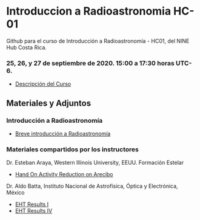 # Introduccion a Radioastronomia HC-01
Github para el curso de Introducción a Radioastronomía - HC01, del NINE Hub Costa Rica.

### 25, 26, y 27 de septiembre de 2020. 15:00 a 17:30 horas UTC-6.

- [Descripción del Curso](https://docs.google.com/document/d/1brcrElhjgOON2S5LKk8zMUHPNs5LUYxZcFZJRHKDOos/edit?usp=sharing)


## Materiales y Adjuntos

### Introducción a Radioastronomía
- [Breve introducción a Radioastronomía](https://docs.google.com/document/d/1JIoppTtYzFXCO3_0i6gvoz6swMLGO37uAzJ8pSiEwjc/edit?usp=sharing)

### Materiales compartidos por los instructores
Dr. Esteban Araya, Western Illinois University, EEUU. Formación Estelar
- [Hand On Activity Reduction on Arecibo](https://drive.google.com/file/d/1L6GWmpgh-8w5wOspckNvKaGdiutmvB3V/view)

Dr. Aldo Batta, Instituto Nacional de Astrofísica, Óptica y Electrónica, México
- [EHT Results I](https://iopscience.iop.org/article/10.3847/2041-8213/ab0ec7/pdf)
- [EHT Results IV](https://iopscience.iop.org/article/10.3847/2041-8213/ab0e85/pdf)
